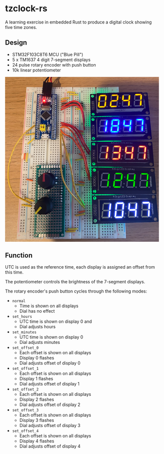# tzclock-rs

A learning exercise in embedded Rust to produce a digital clock showing five time zones.

## Design

* STM32F103C8T6 MCU ("Blue Pill")
* 5 x TM1637 4 digit 7-segment displays
* 24 pulse rotary encoder with push button
* 10k linear potentiometer

![Breadboard](images/breadboard.png)

## Function

UTC is used as the reference time, each display is assigned an offset from this time.

The potentiometer controls the brightness of the 7-segment displays.

The rotary encoder's push button cycles through the following modes:

* `normal`
  * Time is shown on all displays
  * Dial has no effect
* `set_hours`
  * UTC time is shown on display 0 and
  * Dial adjusts hours
* `set_minutes`
  * UTC time is shown on display 0
  * Dial adjusts minutes
* `set_offset_0`
  * Each offset is shown on all displays
  * Display 0 flashes
  * Dial adjusts offset of display 0
* `set_offset_1`
  * Each offset is shown on all displays
  * Display 1 flashes
  * Dial adjusts offset of display 1
* `set_offset_2`
  * Each offset is shown on all displays
  * Display 2 flashes
  * Dial adjusts offset of display 2
* `set_offset_3`
  * Each offset is shown on all displays
  * Display 3 flashes
  * Dial adjusts offset of display 3
* `set_offset_4`
  * Each offset is shown on all displays
  * Display 4 flashes
  * Dial adjusts offset of display 4